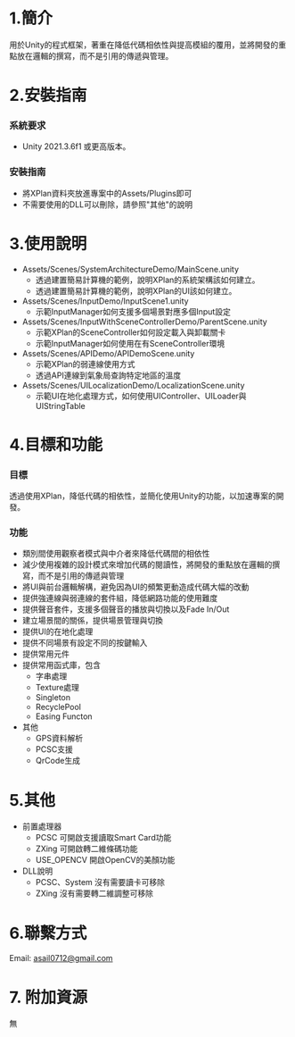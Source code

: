 # 1.簡介
用於Unity的程式框架，著重在降低代碼相依性與提高模組的覆用，並將開發的重點放在邏輯的撰寫，而不是引用的傳遞與管理。
 
# 2.安裝指南
### 系統要求
- Unity 2021.3.6f1 或更高版本。
### 安裝指南
- 將XPlan資料夾放進專案中的Assets/Plugins即可
- 不需要使用的DLL可以刪除，請參照"其他"的說明
  
# 3.使用說明
- Assets/Scenes/SystemArchitectureDemo/MainScene.unity
  - 透過建置簡易計算機的範例，說明XPlan的系統架構該如何建立。
  - 透過建置簡易計算機的範例，說明XPlan的UI該如何建立。
- Assets/Scenes/InputDemo/InputScene1.unity
  - 示範InputManager如何支援多個場景對應多個Input設定 
- Assets/Scenes/InputWithSceneControllerDemo/ParentScene.unity
  - 示範XPlan的SceneController如何設定載入與卸載關卡
  - 示範InputManager如何使用在有SceneController環境
- Assets/Scenes/APIDemo/APIDemoScene.unity
  - 示範XPlan的弱連線使用方式
  - 透過API連線到氣象局查詢特定地區的溫度
- Assets/Scenes/UILocalizationDemo/LocalizationScene.unity
  - 示範UI在地化處理方式，如何使用UIController、UILoader與UIStringTable
 
# 4.目標和功能
### 目標
透過使用XPlan，降低代碼的相依性，並簡化使用Unity的功能，以加速專案的開發。
### 功能
- 類別間使用觀察者模式與中介者來降低代碼間的相依性
- 減少使用複雜的設計模式來增加代碼的閱讀性，將開發的重點放在邏輯的撰寫，而不是引用的傳遞與管理
- 將UI與前台邏輯解構，避免因為UI的頻繁更動造成代碼大幅的改動
- 提供強連線與弱連線的套件組，降低網路功能的使用難度
- 提供聲音套件，支援多個聲音的播放與切換以及Fade In/Out
- 建立場景間的關係，提供場景管理與切換
- 提供UI的在地化處理
- 提供不同場景有設定不同的按鍵輸入
- 提供常用元件
- 提供常用函式庫，包含
  - 字串處理
  - Texture處理
  - Singleton
  - RecyclePool
  - Easing Functon
- 其他 
  - GPS資料解析
  - PCSC支援
  - QrCode生成
# 5.其他
- 前置處理器
  - PCSC 可開啟支援讀取Smart Card功能
  - ZXing 可開啟轉二維條碼功能
  - USE_OPENCV 開啟OpenCV的美顏功能
- DLL說明
  - PCSC、System 沒有需要讀卡可移除
  - ZXing 沒有需要轉二維調整可移除

# 6.聯繫方式
Email: asail0712@gmail.com

# 7. 附加資源
無
